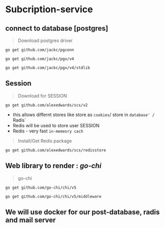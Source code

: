 Subcription-service
===

## connect to database [postgres]

> Download postgres driver

```
go get github.com/jackc/pgconn

go get github.com/jackc/pgx/v4

go get github.com/jackc/pgx/v4/stdlib
```
## Session

> Download for SESSION

```
go get github.com/alexedwards/scs/v2
```
- this allows differnt stores like store as `cookies`/ store in `database' / `Radis`
- Redis will be used to store user SESSION
- Redis - very fast `in-memeory cach`

> Install/Get Redis package

```
go get github.com/alexedwards/scs/redisstore
```

## Web library to render : ***go-chi***

> go-chi

```
go get github.com/go-chi/chi/v5

go get github.com/go-chi/chi/v5/middleware
```


## We will use docker for our post-database, radis and mail server








